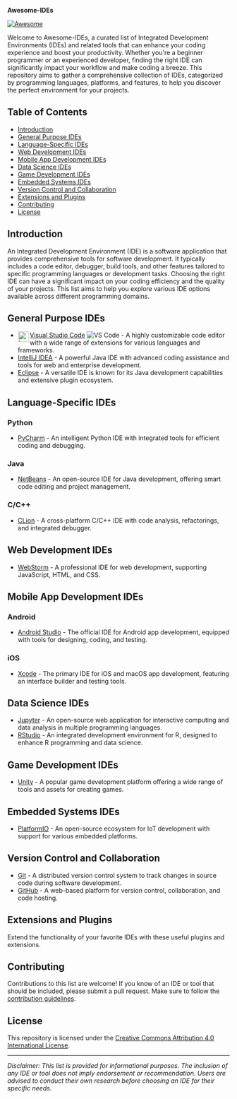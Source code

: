 **Awesome-IDEs**

[![Awesome](https://awesome.re/badge.svg)](https://awesome.re)

Welcome to Awesome-IDEs, a curated list of Integrated Development Environments (IDEs) and related tools that can enhance your coding experience and boost your productivity. Whether you're a beginner programmer or an experienced developer, finding the right IDE can significantly impact your workflow and make coding a breeze. This repository aims to gather a comprehensive collection of IDEs, categorized by programming languages, platforms, and features, to help you discover the perfect environment for your projects.

## Table of Contents

- [Introduction](#introduction)
- [General Purpose IDEs](#general-purpose-ides)
- [Language-Specific IDEs](#language-specific-ides)
- [Web Development IDEs](#web-development-ides)
- [Mobile App Development IDEs](#mobile-app-development-ides)
- [Data Science IDEs](#data-science-ides)
- [Game Development IDEs](#game-development-ides)
- [Embedded Systems IDEs](#embedded-systems-ides)
- [Version Control and Collaboration](#version-control-and-collaboration)
- [Extensions and Plugins](#extensions-and-plugins)
- [Contributing](#contributing)
- [License](#license)

## Introduction

An Integrated Development Environment (IDE) is a software application that provides comprehensive tools for software development. It typically includes a code editor, debugger, build tools, and other features tailored to specific programming languages or development tasks. Choosing the right IDE can have a significant impact on your coding efficiency and the quality of your projects. This list aims to help you explore various IDE options available across different programming domains.

## General Purpose IDEs

- [Visual Studio Code](https://code.visualstudio.com/) ![VS Code](https://cdn.jsdelivr.net/npm/simple-icons/icons/visualstudio.svg) <img src="https://cdn.simpleicons.org/leptos/000/fff" alt="Leptos" align=left width=24 height=24> - A highly customizable code editor with a wide range of extensions for various languages and frameworks.
- [IntelliJ IDEA](https://www.jetbrains.com/idea/) - A powerful Java IDE with advanced coding assistance and tools for web and enterprise development.
- [Eclipse](https://www.eclipse.org/) - A versatile IDE is known for its Java development capabilities and extensive plugin ecosystem.

## Language-Specific IDEs

### Python

- [PyCharm](https://www.jetbrains.com/pycharm/) - An intelligent Python IDE with integrated tools for efficient coding and debugging.

### Java

- [NetBeans](https://netbeans.apache.org/) - An open-source IDE for Java development, offering smart code editing and project management.

### C/C++

- [CLion](https://www.jetbrains.com/clion/) - A cross-platform C/C++ IDE with code analysis, refactorings, and integrated debugger.

## Web Development IDEs

- [WebStorm](https://www.jetbrains.com/webstorm/) - A professional IDE for web development, supporting JavaScript, HTML, and CSS.

## Mobile App Development IDEs

### Android

- [Android Studio](https://developer.android.com/studio) - The official IDE for Android app development, equipped with tools for designing, coding, and testing.

### iOS

- [Xcode](https://developer.apple.com/xcode/) - The primary IDE for iOS and macOS app development, featuring an interface builder and testing tools.

## Data Science IDEs

- [Jupyter](https://jupyter.org/) - An open-source web application for interactive computing and data analysis in multiple programming languages.
- [RStudio](https://rstudio.com/) - An integrated development environment for R, designed to enhance R programming and data science.

## Game Development IDEs

- [Unity](https://unity.com/) - A popular game development platform offering a wide range of tools and assets for creating games.

## Embedded Systems IDEs

- [PlatformIO](https://platformio.org/) - An open-source ecosystem for IoT development with support for various embedded platforms.

## Version Control and Collaboration

- [Git](https://git-scm.com/) - A distributed version control system to track changes in source code during software development.
- [GitHub](https://github.com/) - A web-based platform for version control, collaboration, and code hosting.

## Extensions and Plugins

Extend the functionality of your favorite IDEs with these useful plugins and extensions.

## Contributing

Contributions to this list are welcome! If you know of an IDE or tool that should be included, please submit a pull request. Make sure to follow the [contribution guidelines](CONTRIBUTING.md).

## License

This repository is licensed under the [Creative Commons Attribution 4.0 International License](LICENSE).

---

*Disclaimer: This list is provided for informational purposes. The inclusion of any IDE or tool does not imply endorsement or recommendation. Users are advised to conduct their own research before choosing an IDE for their specific needs.*
